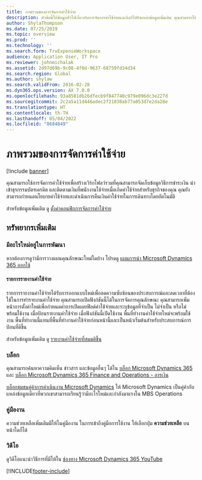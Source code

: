 ```yaml
---
title: ภาพรวมของการจัดการค่าใช้จ่าย
description: หัวข้อนี้ให้ข้อมูลทั่วไปเกี่ยวกับการจัดการค่าใช้จ่ายและลิงก์ไปยังแหล่งข้อมูลเพิ่มเติม คุณสามารถใช้การจัดการค่าใช้จ่ายเพื่อสร้างเวิร์กโฟลว์รวมที่คุณสามารถจัดเก็บข้อมูลวิธีการชำระเงิน นำเข้าธุรกรรมบัตรเครดิต และติดตามเงินที่พนักงานใช้จ่ายเมื่อเกิดค่าใช้จ่ายสำหรับธุรกิจของคุณ
author: ShylaThompson
ms.date: 07/25/2019
ms.topic: overview
ms.prod: ''
ms.technology: ''
ms.search.form: TrvExpenseWorkspace
audience: Application User, IT Pro
ms.reviewer: johnmichalak
ms.assetid: 2d97d69b-9c08-4f0d-9637-68759fd34d34
ms.search.region: Global
ms.author: shylaw
ms.search.validFrom: 2016-02-28
ms.dyn365.ops.version: AX 7.0.0
ms.openlocfilehash: 93a8581db26dfecb9f847740c979e096dc3e227d
ms.sourcegitcommit: 2c2a5a11d446adec2f21030ab77a053d7e2da28e
ms.translationtype: HT
ms.contentlocale: th-TH
ms.lasthandoff: 05/04/2022
ms.locfileid: "8684849"
---
```

# <a name="expense-management-overview"></a>ภาพรวมของการจัดการค่าใช้จ่าย

[!include [banner](../includes/banner.md)]

คุณสามารถใช้การจัดการค่าใช้จ่ายเพื่อสร้างเวิร์กโฟลว์รวมที่คุณสามารถจัดเก็บข้อมูลวิธีการชำระเงิน นำเข้าธุรกรรมบัตรเครดิต และติดตามเงินที่พนักงานใช้จ่ายเมื่อเกิดค่าใช้จ่ายสำหรับธุรกิจของคุณ คุณยังสามารถกำหนดนโยบายค่าใช้จ่ายและดำเนินการคืนเงินค่าใช้จ่ายในการเดินทางโดยอัตโนมัติ

สำหรับข้อมูลเพิ่มเติม ดู [ตั้งค่าคอนฟิกการจัดการค่าใช้จ่าย](plan-expense-management.md)

## <a name="additional-resources"></a>ทรัพยากรเพิ่มเติม

### <a name="whats-new-and-in-development"></a>มีอะไรใหม่อยู่ในการพัฒนา

หากต้องการดูว่ามีการวางแผนคุณลักษณะใหม่ใดบ้าง โปรดดู [แผนการนำ Microsoft Dynamics 365 ออกใช้](/dynamics365/release-plans/)

#### <a name="expense-report-entry"></a>รายการรายงานค่าใช้จ่าย

รายการรายงานค่าใช้จ่ายได้รับการออกแบบใหม่เพื่อลดความซับซ้อนของประสบการณ์และลดเวลาที่ต้องใช้ในการทำรายงานค่าใช้จ่าย คุณสามารถเปิดฟังก์ชันนี้ได้ในการจัดการคุณลักษณะ คุณสามารถเพิ่มหน้าการตั้งค่าใหม่เพื่อกำหนดค่าการเปิดเผยฟิลด์ค่าใช้จ่ายและระบุข้อมูลที่จำเป็น ไม่จำเป็น หรือไม่พร้อมใช้งาน เมื่อป้อนรายงานค่าใช้จ่าย เมื่อฟังก์ชันนี้เปิดใช้งาน พื้นที่ทำงานค่าใช้จ่ายใหม่จะพร้อมใช้งาน พื้นที่ทำงานนี้แทนที่พื้นที่ทำงานค่าใช้จ่ายก่อนหน้านี้และเป็นหน้าเริ่มต้นสำหรับประสบการณ์การป้อนที่ดีขึ้น

สำหรับข้อมูลเพิ่มเติม ดู [รายงานค่าใช้จ่ายที่สมมติขึ้น](ExpenseWorkspaceNew.md)

### <a name="blogs"></a>บล็อก

คุณสามารถค้นหาความคิดเห็น ข่าวสาร และข้อมูลอื่นๆ ได้ใน [บล็อก Microsoft Dynamics 365](https://community.dynamics.com/b/msftdynamicsblog?c=Enterprise) และ [บล็อก Microsoft Dynamics 365 Finance and Operations - การเงิน](https://community.dynamics.com/365/financeandoperations/b/financials)

[บล็อกชุมชนคู่ค้าการดำเนินงาน Microsoft Dynamics](https://community.dynamics.com/partner/b/operationspartnercommunityblog) ให้ Microsoft Dynamics เป็นคู่ค้ากับแหล่งข้อมูลเดียวที่พวกเขาสามารถเรียนรู้ว่ามีอะไรใหม่และกำลังมาแรงใน MBS Operations

### <a name="task-guides"></a>คู่มืองาน

ความช่วยเหลือเพิ่มเติมมีให้ในคู่มืองาน ในการเข้าถึงคู่มือการใช้งาน ให้เลือกปุ่ม **ความช่วยเหลือ** บนหน้าใดก็ได้

### <a name="videos"></a>วิดีโอ

ดูวิดีโอแนะนำวิธีการที่มีให้ใน [ช่องทาง Microsoft Dynamics 365 YouTube](https://www.youtube.com/channel/UCJGCg4rB3QSs8y_1FquelBQ)


[!INCLUDE[footer-include](../includes/footer-banner.md)]